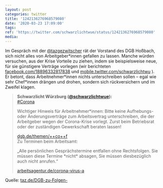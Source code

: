 ```yaml
---
layout: post
categories: twitter
title: '1242136276968579080'
date: '2020-03-23 17:09:00'
tags: 
ref: 'https://twitter.com/schwarzlichtwue/status/1242136276968579080'
media:
---
```

Im Gespräch mit der [@tazgezwitscher](https://twitter.com/tazgezwitscher) rät der Vorstand des DGB Hoßbach, sich nicht alles von Arbeitgeber\*innen gefallen zu lassen. Manche würden versuchen, aus der Krise Vorteile zu ziehen, indem sie beispielsweise neue,   für sie günstigere Verträge vorlegen (wir berichteten [facebook.com/18896332817838](https://www.facebook.com/188963328178382/posts/777249169349792/) und [mobile.twitter.com/schwarzlichtwu](https://mobile.twitter.com/schwarzlichtwue/status/1239835104974983169) ). Er betont, dass Arbeitnehmer\*innen nichts unterschreiben sollen – egal wie sehr Chef\*innen drängen und drohen, sondern sich rückversichern und im Zweifel klagen.
> <b>Schwarzlicht Würzburg ([@schwarzlichtwue](https://twitter.com/schwarzlichtwue)):</b>  
>[#Corona](/t/corona)  
>  
>Wichtiger Hinweis für Arbeitnehmer\*innen: Bitte keine Aufhebungs- oder Änderungsverträge zum Arbeitsvertrag unterschreiben, die der Arbeitgeber wegen der Corona-Krise vorlegt. Zurst beim Betriebsrat oder der zuständigen Gewerkschaft beraten lassen!  
>  
>[dgb.de/themen/++co++f](https://www.dgb.de/themen/++co++fdb5ec24-5946-11ea-8e68-52540088cada#hinweiszu)  
>Zu Terminen beim Arbeitsamt:  
>  
>„Alle persönlichen Gesprächstermine entfallen ohne Rechtsfolgen. Sie müssen diese Termine \*nicht\* absagen, Sie müssen diesbezüglich auch nicht anrufen.“  
>  
>  
>  
>[arbeitsagentur.de/corona-virus-a](https://www.arbeitsagentur.de/corona-virus-aktuelle-informationen)  


Quelle: [taz.de/DGB-zu-Folgen-](https://taz.de/DGB-zu-Folgen-der-Coronakrise/!5672525/)